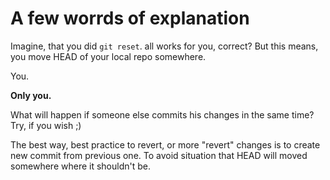 # A few worrds of explanation

Imagine, that you did `git reset`. all works for you, correct?
But this means, you move HEAD of your local repo somewhere.

You.

__Only you.__

What will happen if someone else commits his changes in the same time?
Try, if you wish ;)

The best way, best practice to revert, or more "revert" changes is to
create new commit from previous one. To avoid situation that
HEAD will moved somewhere where it shouldn't be.
